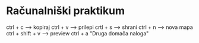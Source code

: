 # Računalniški praktikum
ctrl + c --> kopiraj
ctrl + v --> prilepi
crtl + s --> shrani
ctrl + n --> nova mapa
ctrl + shift + v --> preview
ctrl + a
"Druga domača naloga"
